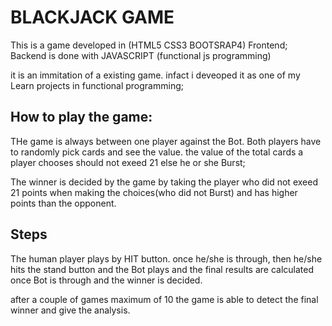 # BLACKJACK GAME

This is a game developed in (HTML5 CSS3 BOOTSRAP4) Frontend; Backend is done with JAVASCRIPT (functional js programming)

it is an immitation of a existing game. infact i deveoped it as one of my Learn projects in functional programming;

## How to play the game:

THe game is always between one player against the Bot.
Both players have to randomly pick cards and see the value. the value of the total cards a player chooses should not exeed 21 else he or she Burst;

The winner is decided by the game by taking the player who did not exeed 21 points when making the choices(who did not Burst) and has higher points than the opponent.

## Steps

The human player plays by HIT button. once he/she is through, then he/she hits the stand button and the Bot plays and the final results are calculated once Bot is through and the winner is decided. 

after a couple of games maximum of 10 the game is able to detect the final winner and give the analysis.

